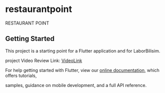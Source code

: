 # restaurantpoint

RESTAURANT POINT

## Getting Started

This project is a starting point for a Flutter application and for LaborBilisim.

project Video Review Link:
[VideoLink](https://digitalpratix.com/wp-content/uploads/2021-12-15-13.05.19.mp4)



For help getting started with Flutter, view our
[online documentation](https://flutter.dev/docs), which offers tutorials,

samples, guidance on mobile development, and a full API reference.

